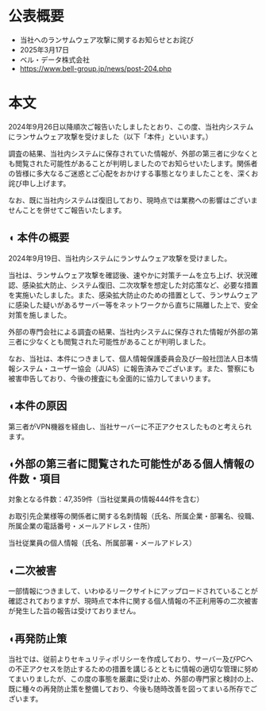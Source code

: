 # 公表概要
- 当社へのランサムウェア攻撃に関するお知らせとお詫び
- 2025年3月17日
- ベル・データ株式会社
- https://www.bell-group.jp/news/post-204.php

# 本文
2024年9月26日以降順次ご報告いたしましたとおり、この度、当社内システムにランサムウェア攻撃を受けました（以下「本件」といいます。）

調査の結果、当社内システムに保存されていた情報が、外部の第三者に少なくとも閲覧された可能性があることが判明しましたのでお知らせいたします。関係者の皆様に多大なるご迷惑とご心配をおかけする事態となりましたことを、深くお詫び申し上げます。

なお、既に当社内システムは復旧しており、現時点では業務への影響はございませんことを併せてご報告いたします。

## ◖ 本件の概要
2024年9月19日、当社内システムにランサムウェア攻撃を受けました。

当社は、ランサムウェア攻撃を確認後、速やかに対策チームを立ち上げ、状況確認、感染拡大防止、システム復旧、二次攻撃を想定した対応策など、必要な措置を実施いたしました。また、感染拡大防止のための措置として、ランサムウェアに感染した疑いがあるサーバー等をネットワークから直ちに隔離した上で、安全対策を施しました。

外部の専門会社による調査の結果、当社内システムに保存された情報が外部の第三者に少なくとも閲覧された可能性があることが判明しました。

なお、当社は、本件につきまして、個人情報保護委員会及び一般社団法人日本情報システム・ユーザー協会（JUAS）に報告済みでございます。また、警察にも被害申告しており、今後の捜査にも全面的に協力してまいります。

## ◖本件の原因
第三者がVPN機器を経由し、当社サーバーに不正アクセスしたものと考えられます。

## ◖外部の第三者に閲覧された可能性がある個人情報の件数・項目
対象となる件数：47,359件（当社従業員の情報444件を含む）

お取引先企業様等の関係者に関する名刺情報（氏名、所属企業・部署名、役職、所属企業の電話番号・メールアドレス・住所）

当社従業員の個人情報（氏名、所属部署・メールアドレス）

## ◖二次被害
一部情報につきまして、いわゆるリークサイトにアップロードされていることが確認されておりますが、現時点で本件に関する個人情報の不正利用等の二次被害が発生した旨の報告は受けておりません。

## ◖再発防止策
当社では、従前よりセキュリティポリシーを作成しており、サーバー及びPCへの不正アクセスを防止するための措置を講じるとともに情報の適切な管理に努めてまいりましたが、この度の事態を厳粛に受け止め、外部の専門家と検討の上、既に種々の再発防止策を整備しており、今後も随時改善を図ってまいる所存でございます。

